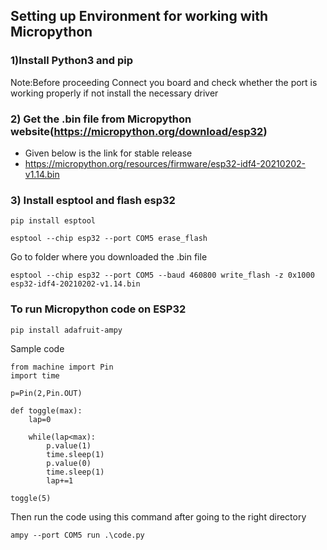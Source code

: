 ## Setting up Environment for working with Micropython

### 1)Install Python3 and pip

Note:Before proceeding Connect you board and check whether the port is working properly if not install the necessary driver

### 2) Get the .bin file from Micropython website(https://micropython.org/download/esp32)
   - Given below is the link for stable release
   - https://micropython.org/resources/firmware/esp32-idf4-20210202-v1.14.bin
### 3) Install esptool and flash esp32
   ```
   pip install esptool
   ```
   ```
   esptool --chip esp32 --port COM5 erase_flash
   ```
   Go to folder where you downloaded the .bin file  
   ```
   esptool --chip esp32 --port COM5 --baud 460800 write_flash -z 0x1000 esp32-idf4-20210202-v1.14.bin
   ```
   
### To run Micropython code on ESP32

```
pip install adafruit-ampy
```
Sample code
```
from machine import Pin
import time

p=Pin(2,Pin.OUT)

def toggle(max):
    lap=0

    while(lap<max):
        p.value(1)
        time.sleep(1)
        p.value(0)
        time.sleep(1)
        lap+=1

toggle(5)
```
Then run the code using this command after going to the right directory
```
ampy --port COM5 run .\code.py
```

